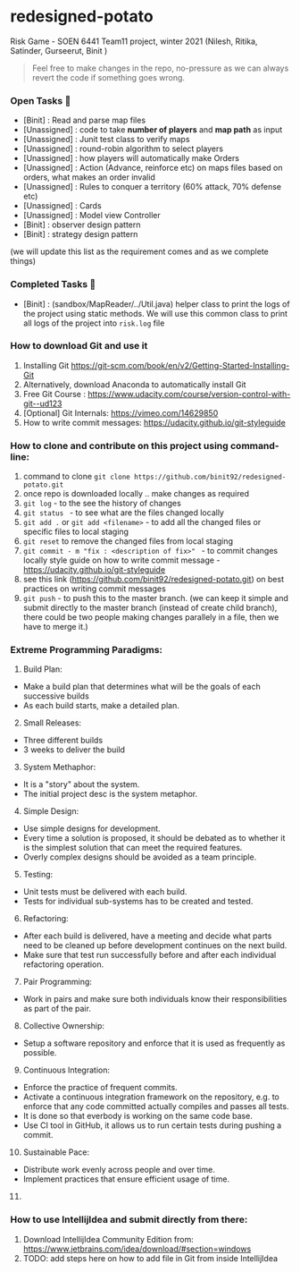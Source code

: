 # redesigned-potato
Risk Game - SOEN 6441 Team11 project, winter 2021
(Nilesh, Ritika, Satinder, Gurseerut, Binit )

> Feel free to make changes in the repo, no-pressure as we can always revert the code if something goes wrong.

### Open Tasks :rocket:
+ [Binit] : Read and parse map files
+ [Unassigned] : code to take **number of players** and **map path** as input
+ [Unassigned] : Junit test class to verify maps
+ [Unassigned] : round-robin algorithm to select players
+ [Unassigned] : how players will automatically make Orders
+ [Unassigned] : Action (Advance, reinforce etc) on maps files based on orders, what makes an order invalid
+ [Unassigned] : Rules to conquer a territory (60% attack, 70% defense etc)
+ [Unassigned] : Cards
+ [Unassigned] : Model view Controller
+ [Binit] : observer design pattern
+ [Binit] : strategy design pattern


(we will update this list as the requirement comes and as we complete things)

### Completed Tasks :checkered_flag:
+ [Binit] : (sandbox/MapReader/../Util.java) helper class to print the logs of the project using static methods. We will use this common class to print all logs of the project into `risk.log` file


### How to download Git and use it
1. Installing Git https://git-scm.com/book/en/v2/Getting-Started-Installing-Git
2. Alternatively, download Anaconda to automatically install Git
3. Free Git Course : https://www.udacity.com/course/version-control-with-git--ud123
4. [Optional] Git Internals: https://vimeo.com/14629850
5. How to write commit messages: https://udacity.github.io/git-styleguide

### How to clone and contribute on this project using command-line:
 1. command to clone `git clone https://github.com/binit92/redesigned-potato.git`
 2. once repo is downloaded locally .. make changes as required
 3. `git log` - to the see the history of changes
 4. `git status ` - to see what are the files changed locally
 5. `git add .` or `git add <filename>`  - to add all the changed files or specific files to local staging
 6. `git reset` to remove the changed files from local staging
 7. `git commit - m "fix : <description of fix>" ` - to commit changes locally
 style guide on how to write commit message -  https://udacity.github.io/git-styleguide
 8.  see this link (https://github.com/binit92/redesigned-potato.git) on best practices on writing commit messages
 9. `git push`  - to push this to the master branch.
 (we can keep it simple and submit directly to the master branch (instead of create child branch), there could be two people making changes parallely in a file, then we have to merge it.)

### Extreme Programming Paradigms:
 1. Build Plan: <br>
  - Make a build plan that determines what will be the goals of each successive builds <br>
  - As each build starts, make a detailed plan. <br>
  
 2. Small Releases: <br>
  - Three different builds <br>
  - 3 weeks to deliver the build <br>
 
 3. System Methaphor: <br>
  - It is a "story" about the system. <br>
  - The initial project desc is the system metaphor. <br>
 
 4. Simple Design: <br>
  - Use simple designs for development. <br>
  - Every time a solution is proposed, it should be debated as to whether it is the simplest solution that can meet the required features. <br>
  - Overly complex designs should be avoided as a team principle. <br>
 
 5. Testing: <br>
  - Unit tests must be delivered with each build. <br>
  - Tests for individual sub-systems has to be created and tested. <br>
 
 6. Refactoring: <br>
  - After each build is delivered, have a meeting and decide what parts need to be cleaned up before development continues on the next build. <br>
  - Make sure that test run successfully before and after each individual refactoring operation. <br>
 
 7. Pair Programming: <br>
  - Work in pairs and make sure both individuals know their responsibilities as part of the pair. <br>
 
 8. Collective Ownership: <br>
  - Setup a software repository and enforce that it is used as frequently as possible. <br>
 
 9. Continuous Integration: <br>
  - Enforce the practice of frequent commits. <br>
  - Activate a continuous integration framework on the repository, e.g. to enforce that any code committed actually compiles and passes all tests. <br>
  - It is done so that everbody is working on the same code base. <br>
  - Use CI tool in GitHub, it allows us to run certain tests during pushing a commit. <br>
  
 10. Sustainable Pace: <br>
  - Distribute work evenly across people and over time. <br>
  - Implement practices that ensure efficient usage of time. <br>
 
 11. 

### How to use IntellijIdea and submit directly from there:
 1. Download IntellijIdea Community Edition from:
 https://www.jetbrains.com/idea/download/#section=windows
 2. TODO: add steps here on how to add file in Git from inside IntellijIdea
